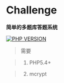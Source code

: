 # Challenge
**简单的多题库答题系统**

[![PHP VERSION](https://img.shields.io/badge/PHP-5.4+-orange.svg?maxAge=2592000)]()

>需要

> 1. PHP5.4+

> 2. mcrypt
